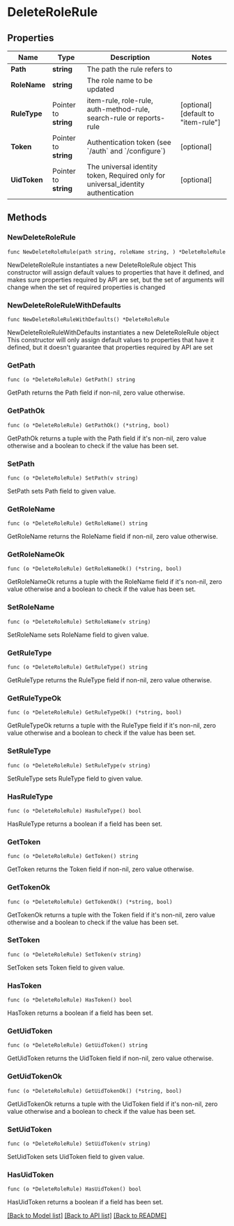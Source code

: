 # DeleteRoleRule

## Properties

Name | Type | Description | Notes
------------ | ------------- | ------------- | -------------
**Path** | **string** | The path the rule refers to | 
**RoleName** | **string** | The role name to be updated | 
**RuleType** | Pointer to **string** | item-rule, role-rule, auth-method-rule, search-rule or reports-rule | [optional] [default to "item-rule"]
**Token** | Pointer to **string** | Authentication token (see &#x60;/auth&#x60; and &#x60;/configure&#x60;) | [optional] 
**UidToken** | Pointer to **string** | The universal identity token, Required only for universal_identity authentication | [optional] 

## Methods

### NewDeleteRoleRule

`func NewDeleteRoleRule(path string, roleName string, ) *DeleteRoleRule`

NewDeleteRoleRule instantiates a new DeleteRoleRule object
This constructor will assign default values to properties that have it defined,
and makes sure properties required by API are set, but the set of arguments
will change when the set of required properties is changed

### NewDeleteRoleRuleWithDefaults

`func NewDeleteRoleRuleWithDefaults() *DeleteRoleRule`

NewDeleteRoleRuleWithDefaults instantiates a new DeleteRoleRule object
This constructor will only assign default values to properties that have it defined,
but it doesn't guarantee that properties required by API are set

### GetPath

`func (o *DeleteRoleRule) GetPath() string`

GetPath returns the Path field if non-nil, zero value otherwise.

### GetPathOk

`func (o *DeleteRoleRule) GetPathOk() (*string, bool)`

GetPathOk returns a tuple with the Path field if it's non-nil, zero value otherwise
and a boolean to check if the value has been set.

### SetPath

`func (o *DeleteRoleRule) SetPath(v string)`

SetPath sets Path field to given value.


### GetRoleName

`func (o *DeleteRoleRule) GetRoleName() string`

GetRoleName returns the RoleName field if non-nil, zero value otherwise.

### GetRoleNameOk

`func (o *DeleteRoleRule) GetRoleNameOk() (*string, bool)`

GetRoleNameOk returns a tuple with the RoleName field if it's non-nil, zero value otherwise
and a boolean to check if the value has been set.

### SetRoleName

`func (o *DeleteRoleRule) SetRoleName(v string)`

SetRoleName sets RoleName field to given value.


### GetRuleType

`func (o *DeleteRoleRule) GetRuleType() string`

GetRuleType returns the RuleType field if non-nil, zero value otherwise.

### GetRuleTypeOk

`func (o *DeleteRoleRule) GetRuleTypeOk() (*string, bool)`

GetRuleTypeOk returns a tuple with the RuleType field if it's non-nil, zero value otherwise
and a boolean to check if the value has been set.

### SetRuleType

`func (o *DeleteRoleRule) SetRuleType(v string)`

SetRuleType sets RuleType field to given value.

### HasRuleType

`func (o *DeleteRoleRule) HasRuleType() bool`

HasRuleType returns a boolean if a field has been set.

### GetToken

`func (o *DeleteRoleRule) GetToken() string`

GetToken returns the Token field if non-nil, zero value otherwise.

### GetTokenOk

`func (o *DeleteRoleRule) GetTokenOk() (*string, bool)`

GetTokenOk returns a tuple with the Token field if it's non-nil, zero value otherwise
and a boolean to check if the value has been set.

### SetToken

`func (o *DeleteRoleRule) SetToken(v string)`

SetToken sets Token field to given value.

### HasToken

`func (o *DeleteRoleRule) HasToken() bool`

HasToken returns a boolean if a field has been set.

### GetUidToken

`func (o *DeleteRoleRule) GetUidToken() string`

GetUidToken returns the UidToken field if non-nil, zero value otherwise.

### GetUidTokenOk

`func (o *DeleteRoleRule) GetUidTokenOk() (*string, bool)`

GetUidTokenOk returns a tuple with the UidToken field if it's non-nil, zero value otherwise
and a boolean to check if the value has been set.

### SetUidToken

`func (o *DeleteRoleRule) SetUidToken(v string)`

SetUidToken sets UidToken field to given value.

### HasUidToken

`func (o *DeleteRoleRule) HasUidToken() bool`

HasUidToken returns a boolean if a field has been set.


[[Back to Model list]](../README.md#documentation-for-models) [[Back to API list]](../README.md#documentation-for-api-endpoints) [[Back to README]](../README.md)


